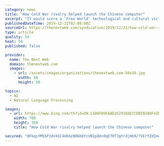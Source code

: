 ```yaml
---
category: news
title: "How Cold War rivalry helped launch the Chinese computer"
excerpt: "It would score a ‘Free World’ technological and cultural victory, while also raising the possibility of a new infrastructure for the global dissemination and translation of Chinese-language material ... At the center of this geopolitical drama was the ‘Sinotype’, a machine devised by Samuel Hawks Caldwell, the father of Chinese computing."
publishedDateTime: 2019-12-22T02:08:00Z
sourceUrl: https://thenextweb.com/syndication/2019/12/22/how-cold-war-rivalry-helped-launch-the-chinese-computer/
type: article
quality: 54
heat: 54
published: false

provider:
  name: The Next Web
  domain: thenextweb.com
  images:
    - url: /assets/images/organizations/thenextweb.com-50x50.jpg
      width: 50
      height: 50

topics:
  - AI
  - Natural Language Processing

images:
  - url: https://www.bing.com/th?id=ON.C488FD95AAD2629266D7CDB59280F42D
    width: 700
    height: 350
    title: "How Cold War rivalry helped launch the Chinese computer"

secured: "QFkqsYM5SPJdV41C4UKmz806b8YcVBIpOd+0qE70TJgYrdjHb9/7VErYZdImc/DN2/uclqvL4eGURQYXolKnK8jtyHFsoFa7K9YXJf+g6xuwqQnWsEH4z9TirJkZaFByg4zz+yvTJ4pm4EwfJZjmAuzCXnGS8RG0i7JXgB1Me8FpPgF8o1wkOQfq+Xaww/5odF75LLIuqvqIhU1yTt07QdmFbdR0g80AjutZr8MJD6pNxZoxz2XTT2EszK+xPAvoR3H11NOIc1wOZO2Ai8UzRg==;E+gBmWxylkG7V+1I0i9jgQ=="
---
```


